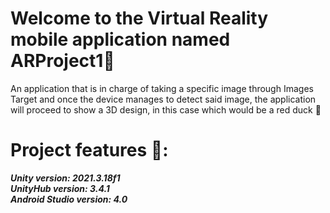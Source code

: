 # Welcome to the Virtual Reality mobile application named ARProject1🦆

An application that is in charge of taking a specific image through Images Target and once the device manages to detect said image, the application will proceed to show a 3D design, in this case which would be a red duck 🦆

# Project features 🚨:
  ***Unity version: 2021.3.18f1*** <br>
  ***UnityHub version: 3.4.1*** <br>
  ***Android Studio version: 4.0***
